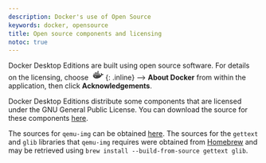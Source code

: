```yaml
---
description: Docker's use of Open Source
keywords: docker, opensource
title: Open source components and licensing
notoc: true
---
```

Docker Desktop Editions are built using open source software. For details on the licensing, choose ![whale menu](/docker-for-mac/images/whale-x.png){: .inline} --> **About Docker** from within the application, then click **Acknowledgements**.

Docker Desktop Editions distribute some components that are licensed under the GNU General Public License. You can download the source for these components [here](https://download.docker.com/opensource/License.tar.gz).

The sources for `qemu-img` can be obtained [here](http://wiki.qemu-project.org/download/qemu-2.4.1.tar.bz2). The sources for the `gettext` and `glib` libraries that `qemu-img` requires were obtained from [Homebrew](https://brew.sh) and may be retrieved using `brew install
--build-from-source gettext glib`.